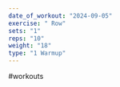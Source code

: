 ```yaml
---
date_of_workout: "2024-09-05"
exercise: " Row"
sets: "1"
reps: "10"
weight: "18"
type: "1 Warmup"
---
```

#workouts
